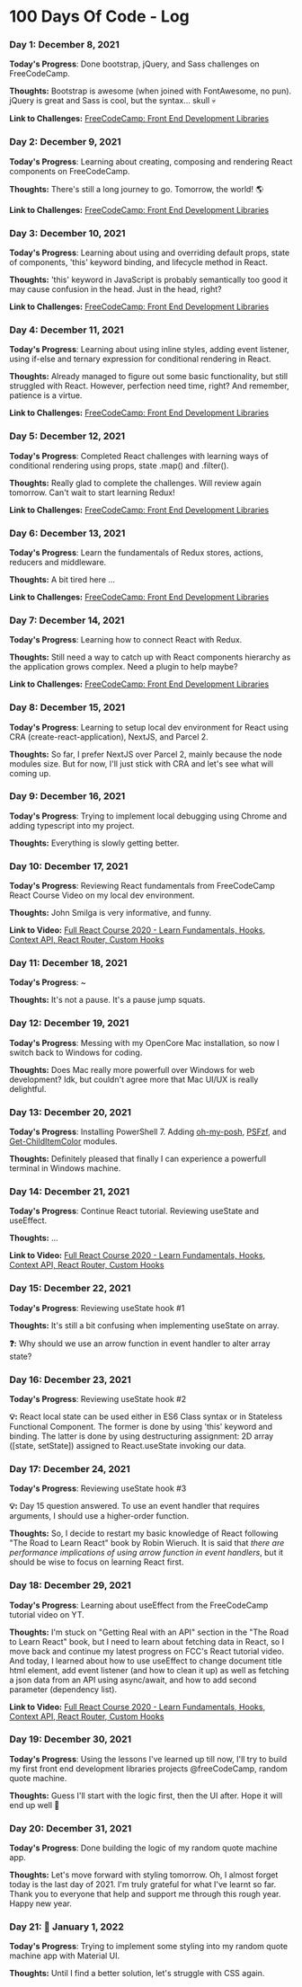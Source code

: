 # 100 Days Of Code - Log

### Day 1: December 8, 2021

**Today's Progress**: Done bootstrap, jQuery, and Sass challenges on FreeCodeCamp.

**Thoughts:** Bootstrap is awesome (when joined with FontAwesome, no pun). jQuery is great and Sass is cool, but the syntax... skull :skull:

**Link to Challenges:** [FreeCodeCamp: Front End Development Libraries](https://www.freecodecamp.org/learn/front-end-development-libraries/)

### Day 2: December 9, 2021

**Today's Progress**: Learning about creating, composing and rendering React components on FreeCodeCamp.

**Thoughts:** There's still a long journey to go. Tomorrow, the world! :earth_americas:

**Link to Challenges:** [FreeCodeCamp: Front End Development Libraries](https://www.freecodecamp.org/learn/front-end-development-libraries/)

### Day 3: December 10, 2021

**Today's Progress**: Learning about using and overriding default props, state of components, 'this' keyword binding, and lifecycle method in React.

**Thoughts:** 'this' keyword in JavaScript is probably semantically too good it may cause confusion in the head. Just in the head, right? 

**Link to Challenges:** [FreeCodeCamp: Front End Development Libraries](https://www.freecodecamp.org/learn/front-end-development-libraries/)

### Day 4: December 11, 2021

**Today's Progress**: Learning about using inline styles, adding event listener, using if-else and ternary expression for conditional rendering in React.

**Thoughts:** Already managed to figure out some basic functionality, but still struggled with React. However, perfection need time, right? And remember, patience is a virtue.

**Link to Challenges:** [FreeCodeCamp: Front End Development Libraries](https://www.freecodecamp.org/learn/front-end-development-libraries/)

### Day 5: December 12, 2021

**Today's Progress**: Completed React challenges with learning ways of conditional rendering using props, state .map() and .filter().

**Thoughts:** Really glad to complete the challenges. Will review again tomorrow. Can't wait to start learning Redux!

**Link to Challenges:** [FreeCodeCamp: Front End Development Libraries](https://www.freecodecamp.org/learn/front-end-development-libraries/)

### Day 6: December 13, 2021

**Today's Progress**: Learn the fundamentals of Redux stores, actions, reducers and middleware.

**Thoughts:** A bit tired here ...

**Link to Challenges:** [FreeCodeCamp: Front End Development Libraries](https://www.freecodecamp.org/learn/front-end-development-libraries/)

### Day 7: December 14, 2021

**Today's Progress**: Learning how to connect React with Redux.

**Thoughts:** Still need a way to catch up with React components hierarchy as the application grows complex. Need a plugin to help maybe?

**Link to Challenges:** [FreeCodeCamp: Front End Development Libraries](https://www.freecodecamp.org/learn/front-end-development-libraries/)

### Day 8: December 15, 2021

**Today's Progress**: Learning to setup local dev environment for React using CRA (create-react-application), NextJS, and Parcel 2.

**Thoughts:** So far, I prefer NextJS over Parcel 2, mainly because the node modules size. But for now, I'll just stick with CRA and let's see what will coming up.

### Day 9: December 16, 2021

**Today's Progress**: Trying to implement local debugging using Chrome and adding typescript into my project.

**Thoughts:** Everything is slowly getting better.

### Day 10: December 17, 2021

**Today's Progress**: Reviewing React fundamentals from FreeCodeCamp React Course Video on my local dev environment.

**Thoughts:** John Smilga is very informative, and funny.

**Link to Video:** [Full React Course 2020 - Learn Fundamentals, Hooks, Context API, React Router, Custom Hooks](https://www.youtube.com/watch?v=4UZrsTqkcW4)

### Day 11: December 18, 2021

**Today's Progress**: ~

**Thoughts:** It's not a pause. It's a pause jump squats.

### Day 12: December 19, 2021

**Today's Progress**: Messing with my OpenCore Mac installation, so now I switch back to Windows for coding.

**Thoughts:** Does Mac really more powerfull over Windows for web development? Idk, but couldn't agree more that Mac UI/UX is really delightful.

### Day 13: December 20, 2021

**Today's Progress**: Installing PowerShell 7. Adding [oh-my-posh](https://ohmyposh.dev/), [PSFzf](https://github.com/kelleyma49/PSFzf), and [Get-ChildItemColor](https://github.com/joonro/Get-ChildItemColor) modules.

**Thoughts:** Definitely pleased that finally I can experience a powerfull terminal in Windows machine.

### Day 14: December 21, 2021

**Today's Progress**: Continue React tutorial. Reviewing useState and useEffect.

**Thoughts:** ...

**Link to Video:** [Full React Course 2020 - Learn Fundamentals, Hooks, Context API, React Router, Custom Hooks](https://www.youtube.com/watch?v=4UZrsTqkcW4)

### Day 15: December 22, 2021

**Today's Progress**: Reviewing useState hook #1

**Thoughts:** It's still a bit confusing when implementing useState on array.

**:question::** Why should we use an arrow function in event handler to alter array state?

### Day 16: December 23, 2021

**Today's Progress**: Reviewing useState hook #2

**:bulb::** React local state can be used either in ES6 Class syntax or in Stateless Functional Component. The former is done by using 'this' keyword and binding. The latter is done by using destructuring assignment: 2D array ([state, setState]) assigned to React.useState invoking our data.

### Day 17: December 24, 2021

**Today's Progress**: Reviewing useState hook #3 

**:bulb::** Day 15 question answered. To use an event handler that requires arguments, I should use a higher-order function.

**Thoughts:** So, I decide to restart my basic knowledge of React following "The Road to Learn React" book by Robin Wieruch. It is said that _there are performance implications of using arrow function in event handlers_, but it should be wise to focus on learning React first.

### Day 18: December 29, 2021

**Today's Progress**: Learning about useEffect from the FreeCodeCamp tutorial video on YT.

**Thoughts:** I'm stuck on "Getting Real with an API" section in the "The Road to Learn React" book, but I need to learn about fetching data in React, so I move back and continue my latest progress on FCC's React tutorial video. And today, I learned about how to use useEffect to change document title html element, add event listener (and how to clean it up) as well as fetching a json data from an API using async/await, and how to add second parameter (dependency list).

**Link to Video:** [Full React Course 2020 - Learn Fundamentals, Hooks, Context API, React Router, Custom Hooks](https://www.youtube.com/watch?v=4UZrsTqkcW4)

### Day 19: December 30, 2021

**Today's Progress**: Using the lessons I've learned up till now, I'll try to build my first front end development libraries projects @freeCodeCamp, random quote machine.

**Thoughts:** Guess I'll start with the logic first, then the UI after. Hope it will end up well :green_heart:

### Day 20: December 31, 2021

**Today's Progress**: Done building the logic of my random quote machine app.

**Thoughts:** Let's move forward with styling tomorrow. Oh, I almost forget today is the last day of 2021. I'm truly grateful for what I've learnt so far. Thank you to everyone that help and support me through this rough year. Happy new year.

### Day 21: :star2: January 1, 2022

**Today's Progress**: Trying to implement some styling into my random quote machine app with Material UI.

**Thoughts:**  Until I find a better solution, let's struggle with CSS again.

<!--
### Day 1: June 27, Monday

**Today's Progress**: I've gone through many exercises on FreeCodeCamp.

**Thoughts** I've recently started coding, and it's a great feeling when I finally solve an algorithm challenge after a lot of attempts and hours spent.

**Link(s) to work**: [Calculator App](http://www.example.com)

**Link(s) to work**
1. [Find the Longest Word in a String](https://www.freecodecamp.com/challenges/find-the-longest-word-in-a-string)
2. [Title Case a Sentence](https://www.freecodecamp.com/challenges/title-case-a-sentence)
 -->
